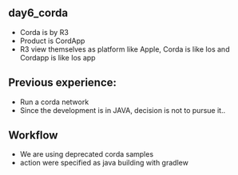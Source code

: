 ## day6_corda
- Corda is by R3
- Product is CordApp
- R3 view themselves as platform like Apple, Corda is like Ios and Cordapp is like Ios app

## Previous experience:
- Run a corda network
- Since the development is in JAVA, decision is not to pursue it..

## Workflow
- We are using deprecated corda samples
- action were specified as java building with gradlew